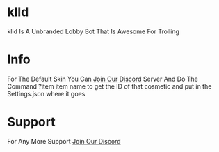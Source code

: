 # klld
klld Is A Unbranded Lobby Bot That Is Awesome For Trolling

# Info

For The Default Skin You Can [Join Our Discord](www.klld.tk) Server And Do The Command ?item item name to get the ID of that cosmetic and put in the Settings.json where it goes

# Support

For Any More Support [Join Our Discord](www.klld.tk)
